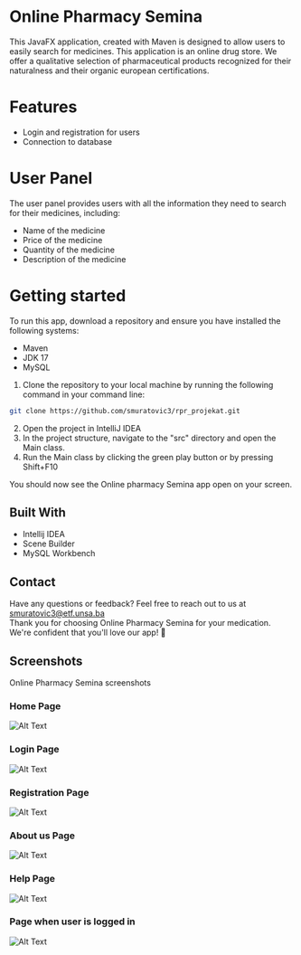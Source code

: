 # Online Pharmacy Semina 

This JavaFX application, created with Maven is designed to allow users to easily search for medicines.
This application is an online drug store.
We offer a qualitative selection of  pharmaceutical  products recognized for their naturalness and their organic european certifications.
# Features
- Login and registration for users
- Connection to database
# User Panel
The user panel provides users with all the information they need to search for their medicines, including:
 - Name of the medicine
 - Price of the medicine
 - Quantity of the medicine
 - Description of the medicine

# Getting started
To run this app, download a repository and ensure you have installed the following systems:
- Maven
- JDK 17
- MySQL

1. Clone the repository to your local machine by running the following command in your command line:
```bash
git clone https://github.com/smuratovic3/rpr_projekat.git
```
2. Open the project in IntelliJ IDEA
3. In the project structure, navigate to the "src" directory and open the Main class.
4. Run the Main class by clicking the green play button or by pressing Shift+F10

You should now see the Online pharmacy Semina app open on your screen.


## Built With
- Intellij IDEA
- Scene Builder
- MySQL Workbench


## Contact
Have any questions or feedback? Feel free to reach out to us at smuratovic3@etf.unsa.ba <br>
Thank you for choosing Online Pharmacy Semina for your medication. We're confident that you'll love our app! 🌟

## Screenshots
Online Pharmacy Semina screenshots

### Home Page
![Alt Text](./src/main/resources/images/screenshoots/pocetna.png)

### Login Page
![Alt Text](./src/main/resources/images/screenshoots/login.png)

### Registration Page
![Alt Text](./src/main/resources/images/screenshoots/register.png)

### About us Page
![Alt Text](./src/main/resources/images/screenshoots/about_us.png)

### Help Page
![Alt Text](./src/main/resources/images/screenshoots/help.png)

### Page when user is logged in
![Alt Text](./src/main/resources/images/screenshoots/home_page.png)
